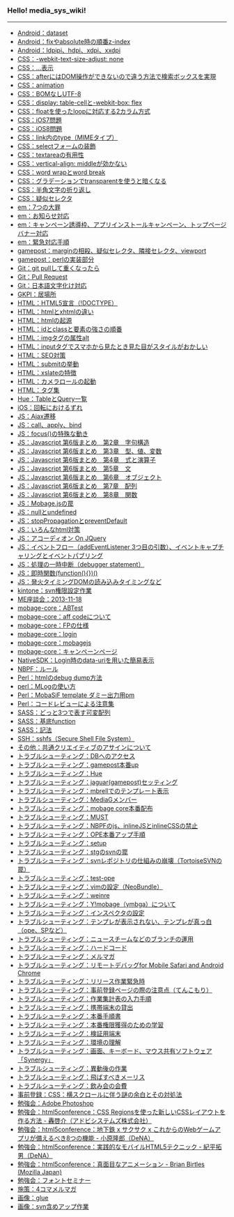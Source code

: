 ### Hello! media_sys_wiki!  
---  

* <a href='wiki/Android：dataset.md'>Android：dataset</a>
* <a href='wiki/Android：fixやabsolute時の順番z-index.md'>Android：fixやabsolute時の順番z-index</a>
* <a href='wiki/Android：ldpi、mdpi、hdpi、xdpi、xxdpi.md'>Android：ldpipi、hdpi、xdpi、xxdpi</a>
* <a href='wiki/CSS：-webkit-text-size-adjust: none.md'>CSS：-webkit-text-size-adjust: none</a>
* <a href='wiki/CSS：...表示.md'>CSS：...表示</a>
* <a href='wiki/CSS：afterにはDOM操作ができないので違う方法で検索ボックスを実現.md'>CSS：afterにはDOM操作ができないので違う方法で検索ボックスを実現</a>
* <a href='wiki/CSS：animation.md'>CSS：animation</a>
* <a href='wiki/CSS：BOMなしUTF-8.md'>CSS：BOMなしUTF-8</a>
* <a href='wiki/CSS：display: table-cellと-webkit-box: flex.md'>CSS：display: table-cellと-webkit-box: flex</a>
* <a href='wiki/CSS：floatを使ったloopに対応する2カラム方式.md'>CSS：floatを使ったloopに対応する2カラム方式</a>
* <a href='wiki/CSS：iOS7問題.md'>CSS：iOS7問題</a>
* <a href='wiki/CSS：iOS8問題.md'>CSS：iOS8問題</a>
* <a href='wiki/CSS：link内のtype（MIMEタイプ）.md'>CSS：link内のtype（MIMEタイプ）</a>
* <a href='wiki/CSS：selectフォームの装飾.md'>CSS：selectフォームの装飾</a>
* <a href='wiki/CSS：textareaの有用性.md'>CSS：textareaの有用性</a>
* <a href='wiki/CSS：vertical-align: middleが効かない.md'>CSS：vertical-align: middleが効かない</a>
* <a href='wiki/CSS：word wrapとword break.md'>CSS：word wrapとword break</a>
* <a href='wiki/CSS：グラデーションでtransparentを使うと暗くなる.md'>CSS：グラデーションでtransparentを使うと暗くなる</a>
* <a href='wiki/CSS：半角文字の折り返し.md'>CSS：半角文字の折り返し</a>
* <a href='wiki/CSS：疑似セレクタ.md'>CSS：疑似セレクタ</a>
* <a href='wiki/em：7つの大罪.md'>em：7つの大罪</a>
* <a href='wiki/em：お知らせ対応.md'>em：お知らせ対応</a>
* <a href='wiki/em：キャンペーン誘導枠、アプリインストールキャンペーン、トップページバナー対応.md'>em：キャンペーン誘導枠、アプリインストールキャンペーン、トップページバナー対応</a>
* <a href='wiki/em：緊急対応手順.md'>em：緊急対応手順</a>
* <a href='wiki/gamepost：marginの相殺、疑似セレクタ、隣接セレクタ、viewport.md'>gamepost：marginの相殺、疑似セレクタ、隣接セレクタ、viewport</a>
* <a href='wiki/gamepost：perlの実装部分.md'>gamepost：perlの実装部分</a>
* <a href='wiki/Git：git pullして重くなったら.md'>Git：git pullして重くなったら</a>
* <a href='wiki/Git：Pull Request.md'>Git：Pull Request</a>
* <a href='wiki/Git：日本語文字化け対応.md'>Git：日本語文字化け対応</a>
* <a href='wiki/GKPI：居場所.md'>GKPI：居場所</a>
* <a href='wiki/HTML：HTML5宣言（!DOCTYPE）.md'>HTML：HTML5宣言（!DOCTYPE）</a>
* <a href='wiki/HTML：htmlとxhtmlの違い.md'>HTML：htmlとxhtmlの違い</a>
* <a href='wiki/HTML：htmlの起源.md'>HTML：htmlの起源</a>
* <a href='wiki/HTML：idとclassと要素の強さの順番.md'>HTML：idとclassと要素の強さの順番</a>
* <a href='wiki/HTML：imgタグの属性alt.md'>HTML：imgタグの属性alt</a>
* <a href='wiki/HTML：inputタグでスマホから見たとき見た目がスタイルがおかしい.md'>HTML：inputタグでスマホから見たとき見た目がスタイルがおかしい</a>
* <a href='wiki/HTML：SEO対策.md'>HTML：SEO対策</a>
* <a href='wiki/HTML：submitの挙動.md'>HTML：submitの挙動</a>
* <a href='wiki/HTML：xslateの特徴.md'>HTML：xslateの特徴</a>
* <a href='wiki/HTML：カメラロールの起動.md'>HTML：カメラロールの起動</a>
* <a href='wiki/HTML：タグ集.md'>HTML：タグ集</a>
* <a href='wiki/Hue：TableとQuery一覧.md'>Hue：TableとQuery一覧</a>
* <a href='wiki/iOS：回転におけるずれ.md'>iOS：回転におけるずれ</a>
* <a href='wiki/JS：Ajax遷移.md'>JS：Ajax遷移</a>
* <a href='wiki/JS：call、apply、bind.md'>JS：call、apply、bind</a>
* <a href='wiki/JS：focus()の特殊な動き.md'>JS：focus()の特殊な動き</a>
* <a href='wiki/JS：Javascript 第6版まとめ　第2章　字句構造.md'>JS：Javascript 第6版まとめ　第2章　字句構造</a>
* <a href='wiki/JS：Javascript 第6版まとめ　第3章　型、値、変数.md'>JS：Javascript 第6版まとめ　第3章　型、値、変数</a>
* <a href='wiki/JS：Javascript 第6版まとめ　第4章　式と演算子.md'>JS：Javascript 第6版まとめ　第4章　式と演算子</a>
* <a href='wiki/JS：Javascript 第6版まとめ　第5章　文.md'>JS：Javascript 第6版まとめ　第5章　文</a>
* <a href='wiki/JS：Javascript 第6版まとめ　第6章　オブジェクト.md'>JS：Javascript 第6版まとめ　第6章　オブジェクト</a>
* <a href='wiki/JS：Javascript 第6版まとめ　第7章　配列.md'>JS：Javascript 第6版まとめ　第7章　配列</a>
* <a href='wiki/JS：Javascript 第6版まとめ　第8章　関数.md'>JS：Javascript 第6版まとめ　第8章　関数</a>
* <a href='wiki/JS：Mobage.jsの罠.md'>JS：Mobage.jsの罠</a>
* <a href='wiki/JS：nullとundefined.md'>JS：nullとundefined</a>
* <a href='wiki/JS：stopPropagationとpreventDefault.md'>JS：stopPropagationとpreventDefault</a>
* <a href='wiki/JS：いろんなhtml対策.md'>JS：いろんなhtml対策</a>
* <a href='wiki/JS：アコーディオン On JQuery.md'>JS：アコーディオン On JQuery</a>
* <a href='wiki/JS：イベントフロー（addEventListener 3つ目の引数）、イベントキャプチャリングとイベントパブリング.md'>JS：イベントフロー（addEventListener 3つ目の引数）、イベントキャプチャリングとイベントパブリング</a>
* <a href='wiki/JS：処理の一時中断（debugger statement）.md'>JS：処理の一時中断（debugger statement）</a>
* <a href='wiki/JS：即時関数(function(){})().md'>JS：即時関数(function(){})()</a>
* <a href='wiki/JS：発火タイミングDOMの読み込みタイミングなど.md'>JS：発火タイミングDOMの読み込みタイミングなど</a>
* <a href='wiki/kintone：svn権限設定作業.md'>kintone：svn権限設定作業</a>
* <a href='wiki/ME座談会：2013-11-18.md'>ME座談会：2013-11-18</a>
* <a href='wiki/mobage-core：ABTest.md'>mobage-core：ABTest</a>
* <a href='wiki/mobage-core：aff codeについて.md'>mobage-core：aff codeについて</a>
* <a href='wiki/mobage-core：FPの仕様.md'>mobage-core：FPの仕様</a>
* <a href='wiki/mobage-core：login.md'>mobage-core：login</a>
* <a href='wiki/mobage-core：mobagejs.md'>mobage-core：mobagejs</a>
* <a href='wiki/mobage-core：キャンペーンページ.md'>mobage-core：キャンペーンページ</a>
* <a href='wiki/NativeSDK：Login時のdata-uriを用いた簡易表示.md'>NativeSDK：Login時のdata-uriを用いた簡易表示</a>
* <a href='wiki/NBPF：ルール.md'>NBPF：ルール</a>
* <a href='wiki/Perl：htmlのdebug dump方法.md'>Perl：htmlのdebug dump方法</a>
* <a href='wiki/perl：MLogの使い方.md'>perl：MLogの使い方</a>
* <a href='wiki/Perl：MobaSiF template ダミー出力用pm.md'>Perl：MobaSiF template ダミー出力用pm</a>
* <a href='wiki/Perl：コードレビューによる注意集.md'>Perl：コードレビューによる注意集</a>
* <a href='wiki/SASS：どっと3つで表す可変配列.md'>SASS：どっと3つで表す可変配列</a>
* <a href='wiki/SASS：基底function.md'>SASS：基底function</a>
* <a href='wiki/SASS：記法.md'>SASS：記法</a>
* <a href='wiki/SSH：sshfs（Secure Shell File System）.md'>SSH：sshfs（Secure Shell File System）</a>
* <a href='wiki/その他：共通クリエイティブのアサインについて.md'>その他：共通クリエイティブのアサインについて</a>
* <a href='wiki/トラブルシューティング：DBへのアクセス.md'>トラブルシューティング：DBへのアクセス</a>
* <a href='wiki/トラブルシューティング：gamepost本番up.md'>トラブルシューティング：gamepost本番up</a>
* <a href='wiki/トラブルシューティング：Hue.md'>トラブルシューティング：Hue</a>
* <a href='wiki/トラブルシューティング：jaguar(gamepost)セッティング.md'>トラブルシューティング：jaguar(gamepost)セッティング</a>
* <a href='wiki/トラブルシューティング：mbrellでのテンプレート表示.md'>トラブルシューティング：mbrellでのテンプレート表示</a>
* <a href='wiki/トラブルシューティング：MediaGメンバー.md'>トラブルシューティング：MediaGメンバー</a>
* <a href='wiki/トラブルシューティング：mobage core本番配布.md'>トラブルシューティング：mobage core本番配布</a>
* <a href='wiki/トラブルシューティング：MUST.md'>トラブルシューティング：MUST</a>
* <a href='wiki/トラブルシューティング：NBPFのjs、inlineJSとinlineCSSの禁止.md'>トラブルシューティング：NBPFのjs、inlineJSとinlineCSSの禁止</a>
* <a href='wiki/トラブルシューティング：OPE本番アップ手順.md'>トラブルシューティング：OPE本番アップ手順</a>
* <a href='wiki/トラブルシューティング：setup.md'>トラブルシューティング：setup</a>
* <a href='wiki/トラブルシューティング：stgのsvnの罠.md'>トラブルシューティング：stgのsvnの罠</a>
* <a href='wiki/トラブルシューティング：svnレポジトリの仕組みの崩壊（TortoiseSVNの罠）.md'>トラブルシューティング：svnレポジトリの仕組みの崩壊（TortoiseSVNの罠）</a>
* <a href='wiki/トラブルシューティング：test-ope.md'>トラブルシューティング：test-ope</a>
* <a href='wiki/トラブルシューティング：vimの設定（NeoBundle）.md'>トラブルシューティング：vimの設定（NeoBundle）</a>
* <a href='wiki/トラブルシューティング：weinre.md'>トラブルシューティング：weinre</a>
* <a href='wiki/トラブルシューティング：Y!mobage（ymbga）について.md'>トラブルシューティング：Y!mobage（ymbga）について</a>
* <a href='wiki/トラブルシューティング：インスペクタの設定.md'>トラブルシューティング：インスペクタの設定</a>
* <a href='wiki/トラブルシューティング：テンプレが表示されない、テンプレが真っ白（ope、SPなど）.md'>トラブルシューティング：テンプレが表示されない、テンプレが真っ白（ope、SPなど）</a>
* <a href='wiki/トラブルシューティング：ニュースチームなどのブランチの運用.md'>トラブルシューティング：ニュースチームなどのブランチの運用</a>
* <a href='wiki/トラブルシューティング：ハードコード.md'>トラブルシューティング：ハードコード</a>
* <a href='wiki/トラブルシューティング：メルマガ.md'>トラブルシューティング：メルマガ</a>
* <a href='wiki/トラブルシューティング：リモートデバッグfor Mobile Safari and Android Chrome.md'>トラブルシューティング：リモートデバッグfor Mobile Safari and Android Chrome</a>
* <a href='wiki/トラブルシューティング：リリース作業緊急時.md'>トラブルシューティング：リリース作業緊急時</a>
* <a href='wiki/トラブルシューティング：事前登録ページの際の注意点（てんこもり）.md'>トラブルシューティング：事前登録ページの際の注意点（てんこもり）</a>
* <a href='wiki/トラブルシューティング：作業集計表の入力手順.md'>トラブルシューティング：作業集計表の入力手順</a>
* <a href='wiki/トラブルシューティング：携帯端末の貸出.md'>トラブルシューティング：携帯端末の貸出</a>
* <a href='wiki/トラブルシューティング：本番手順書.md'>トラブルシューティング：本番手順書</a>
* <a href='wiki/トラブルシューティング：本番権限獲得のための学習.md'>トラブルシューティング：本番権限獲得のための学習</a>
* <a href='wiki/トラブルシューティング：検証用端末.md'>トラブルシューティング：検証用端末</a>
* <a href='wiki/トラブルシューティング：環境の理解.md'>トラブルシューティング：環境の理解</a>
* <a href='wiki/トラブルシューティング：画面、キーボード、マウス共有ソフトウェア「Synergy」.md'>トラブルシューティング：画面、キーボード、マウス共有ソフトウェア「Synergy」</a>
* <a href='wiki/トラブルシューティング：異動後の作業.md'>トラブルシューティング：異動後の作業</a>
* <a href='wiki/トラブルシューティング：飛ばすべきメーリス.md'>トラブルシューティング：飛ばすべきメーリス</a>
* <a href='wiki/トラブルシューティング：飲み会の会費.md'>トラブルシューティング：飲み会の会費</a>
* <a href='wiki/事前登録：CSS：横スクロールに伴う謎の余白とその対処法.md'>事前登録：CSS：横スクロールに伴う謎の余白とその対処法</a>
* <a href='wiki/勉強会：Adobe Photoshop.md'>勉強会：Adobe Photoshop</a>
* <a href='wiki/勉強会：html5conference：CSS Regionsを使った新しいCSSレイアウトを作る方法 - 轟啓介（アドビシステムズ株式会社）.md'>勉強会：html5conference：CSS Regionsを使った新しいCSSレイアウトを作る方法 - 轟啓介（アドビシステムズ株式会社）</a>
* <a href='wiki/勉強会：html5conference：地下鉄 x サクサク x これからのWebゲームアプリが備えるべき8つの機能 - 小原隆郎（DeNA）.md'>勉強会：html5conference：地下鉄 x サクサク x これからのWebゲームアプリが備えるべき8つの機能 - 小原隆郎（DeNA）</a>
* <a href='wiki/勉強会：html5conference：実践的なモバイルHTML5テクニック - 紀平拓男（DeNA）.md'>勉強会：html5conference：実践的なモバイルHTML5テクニック - 紀平拓男（DeNA）</a>
* <a href='wiki/勉強会：html5conference：真面目なアニメーション - Brian Birtles (Mozilla Japan).md'>勉強会：html5conference：真面目なアニメーション - Brian Birtles (Mozilla Japan)</a>
* <a href='wiki/勉強会：フォントセミナー.md'>勉強会：フォントセミナー</a>
* <a href='wiki/施策：4コマメルマガ.md'>施策：4コマメルマガ</a>
* <a href='wiki/画像：glue.md'>画像：glue</a>
* <a href='wiki/画像：svn含めアップ作業.md'>画像：svn含めアップ作業</a>
